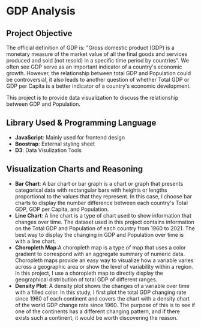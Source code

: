 # GDP Analysis

## Project Objective
The official definition of GDP is: "Gross domestic product (GDP) is a monetary measure of the market value of all the final goods and services produced and sold (not resold) in a specific time period by countries". We often see GDP serve as an important indicator of a country's economic growth. However, the relationship between total GDP and Population could be controversial, it also leads to another question of whether Total GDP or GDP per Capita is a better indicator of a country's economic development.

This project is to provide data visualization to discuss the relationship between GDP and Population. 

## Library Used & Programming Language
- **JavaScript**: Mainly used for frontend design
- **Boostrap**: External styling sheet
- **D3**: Data Visulization Tools

## Visualization Charts and Reasoning
- **Bar Chart**: A bar chart or bar graph is a chart or graph that presents categorical data with rectangular bars with heights or lengths proportional to the values that they represent. In this case, I choose bar charts to display the number difference between each country's Total GDP, GDP per Capita, and Population. 
- **Line Chart**: A line chart is a type of chart used to show information that changes over time. The dataset used in this project contains information on the Total GDP and Population of each country from 1960 to 2021. The best way to display the changing in GDP and Population over time is with a line chart. 
- **Choropleth Map**:A choropleth map is a type of map that uses a color gradient to correspond with an aggregate summary of numeric data. Choropleth maps provide an easy way to visualize how a variable varies across a geographic area or show the level of variability within a region. In this project, I use a choropleth map to directly display the geographical distribution of total GDP of different ranges.
- **Density Plot**: A density plot shows the changes of a variable over time with a filled color. In this study, I first plot the total GDP changing rate since 1960 of each continent and covers the chart with a density chart of the world GDP change rate since 1960. The purpose of this is to see if one of the continents has a different changing pattern, and if there exists such a continent, it would be worth discovering the reason.

